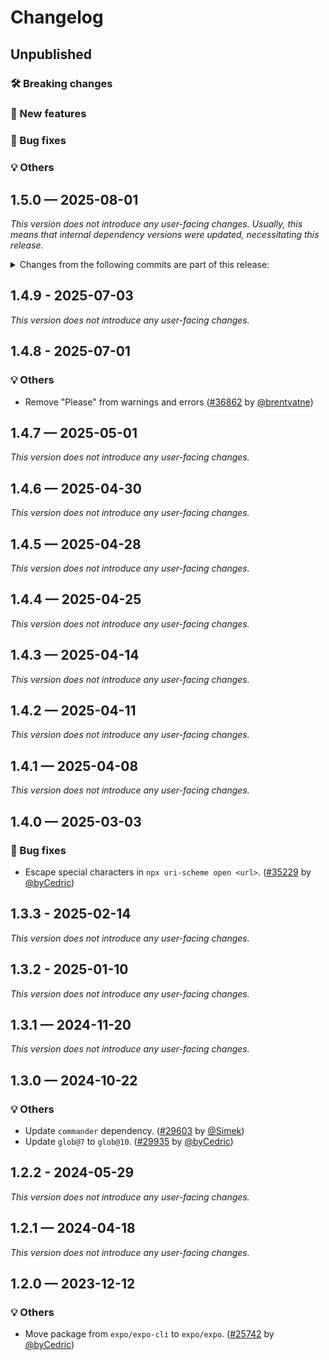 # Changelog

## Unpublished

### 🛠 Breaking changes

### 🎉 New features

### 🐛 Bug fixes

### 💡 Others

## 1.5.0 — 2025-08-01

_This version does not introduce any user-facing changes. Usually, this means that internal dependency versions were updated, necessitating this release._


<details>
<summary>Changes from the following commits are part of this release:</summary>

- [sync changelog from sdk-53 [skip ci] (#37890)](https://github.com/expo/expo/commit/abb843f65aae611af76d0e979d882b5d12e7b376)
- [sync changelogs [skip ci] (#37760)](https://github.com/expo/expo/commit/9d45bb915efb2650e723d3bebc04b6c8cdc1067e)
- [Remove "Please" from warnings and errors (#36862)](https://github.com/expo/expo/commit/84079fa454e3498329f127b8e71fb08d2390bbd0)
- [Publish packages](https://github.com/expo/expo/commit/49c9d53cf0a9fc8179d1c8f5268beadd141f70ca)

</details>

## 1.4.9 - 2025-07-03

_This version does not introduce any user-facing changes._

## 1.4.8 - 2025-07-01

### 💡 Others

- Remove "Please" from warnings and errors ([#36862](https://github.com/expo/expo/pull/36862) by [@brentvatne](https://github.com/brentvatne))

## 1.4.7 — 2025-05-01

_This version does not introduce any user-facing changes._

## 1.4.6 — 2025-04-30

_This version does not introduce any user-facing changes._

## 1.4.5 — 2025-04-28

_This version does not introduce any user-facing changes._

## 1.4.4 — 2025-04-25

_This version does not introduce any user-facing changes._

## 1.4.3 — 2025-04-14

_This version does not introduce any user-facing changes._

## 1.4.2 — 2025-04-11

_This version does not introduce any user-facing changes._

## 1.4.1 — 2025-04-08

_This version does not introduce any user-facing changes._

## 1.4.0 — 2025-03-03

### 🐛 Bug fixes

- Escape special characters in `npx uri-scheme open <url>`. ([#35229](https://github.com/expo/expo/pull/35229) by [@byCedric](https://github.com/byCedric))

## 1.3.3 - 2025-02-14

_This version does not introduce any user-facing changes._

## 1.3.2 - 2025-01-10

_This version does not introduce any user-facing changes._

## 1.3.1 — 2024-11-20

_This version does not introduce any user-facing changes._

## 1.3.0 — 2024-10-22

### 💡 Others

- Update `commander` dependency. ([#29603](https://github.com/expo/expo/pull/29603) by [@Simek](https://github.com/Simek))
- Update `glob@7` to `glob@10`. ([#29935](https://github.com/expo/expo/pull/29935) by [@byCedric](https://github.com/byCedric))

## 1.2.2 - 2024-05-29

_This version does not introduce any user-facing changes._

## 1.2.1 — 2024-04-18

_This version does not introduce any user-facing changes._

## 1.2.0 — 2023-12-12

### 💡 Others

- Move package from `expo/expo-cli` to `expo/expo`. ([#25742](https://github.com/expo/expo/pull/25742) by [@byCedric](https://github.com/byCedric))
